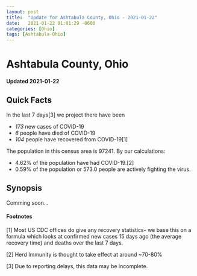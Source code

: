 ```yaml
---
layout: post
title:  "Update for Ashtabula County, Ohio - 2021-01-22"
date:   2021-01-22 01:01:29 -0600
categories: [Ohio]
tags: [Ashtabula-Ohio]
---
```


# Ashtabula County, Ohio
#### Updated 2021-01-22

## Quick Facts

In the last 7 days[3] we project there have been
- *173* new cases of COVID-19
- *6* people have died of COVID-19
- *104* people have recovered from COVID-19[1]

The population in this census area is 97241. By our calculations:
- 4.62% of the population have had COVID-19.[2]
- 0.59% of the population or 573.0 people are actively fighting the virus.

## Synopsis

Comming soon...


#### Footnotes

[1] Most US CDC offices do give any recovery statistics- we base this on a formula which looks at confirmed new cases
15 days ago (the average recovery time) and deaths over the last 7 days.

[2] Herd Immunity is thought to take effect at around ~70-80%

[3] Due to reporting delays, this data may be incomplete.
 
    